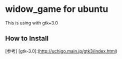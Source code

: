 # widow_game for ubuntu

  This is using with gtk+3.0

## How to Install

[参考]
[gtk-3.0]:(http://uchigo.main.jp/gtk3/index.html)
